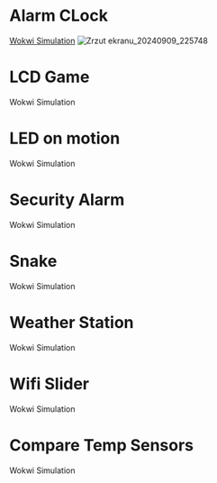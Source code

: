 # Alarm CLock

[Wokwi Simulation](https://wokwi.com/projects/408584533948706817)
![Zrzut ekranu_20240909_225748](https://github.com/user-attachments/assets/1683d0f8-1ac9-4dd1-a55f-912478310993)


# LCD Game

Wokwi Simulation

# LED on motion

Wokwi Simulation

# Security Alarm

Wokwi Simulation

# Snake

Wokwi Simulation

# Weather Station

Wokwi Simulation

# Wifi Slider

Wokwi Simulation

# Compare Temp Sensors

Wokwi Simulation
